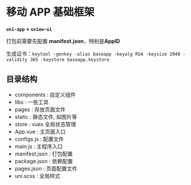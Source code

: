 # 移动 APP 基础框架

**`uni-app` + `uview-ui`**

打包前需要先配置 **manifest.json**，特别是**AppID**

生成证书：`keytool -genkey -alias baseapp -keyalg RSA -keysize 2048 -validity 365 -keystore baseapp.keystore`

## 目录结构

- components : 自定义组件
- libs : 一些工具
- pages : 存放页面文件
- static : 静态文件, 如图片等
- store : vuex 全局状态管理
- App.vue : 主页面入口
- configs.js : 配置文件
- main.js : 主程序入口
- manifest.json : 打包配置
- package.json : 依赖配置
- pages.json : 页面配置文件
- uni.scss : 全局样式
